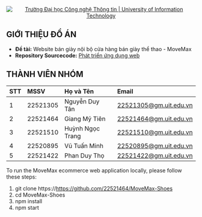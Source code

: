 <p align="center">
  <a href="https://www.uit.edu.vn/" title="Trường Đại học Công nghệ Thông tin" style="border: none;">
    <img src="https://i.imgur.com/WmMnSRt.png" alt="Trường Đại học Công nghệ Thông tin | University of Information Technology">
  </a>
</p>



## GIỚI THIỆU ĐỒ ÁN

-    **Đề tài:** Website bán giày nội bộ cửa hàng bán giày thể thao - MoveMax
-    **Repository Sourcecode:** [Phát triển ứng dụng web](https://github.com/22521464/MoveMax-Shoes)

## THÀNH VIÊN NHÓM

| STT | MSSV     | Họ và Tên            | Email                  |
| :-- | :------- | :------------------- | :--------------------- |
| 1   | 22521305 | Nguyễn Duy Tân       | 22521305@gm.uit.edu.vn |
| 2   | 22521464 | Giang Mỹ Tiên        | 22521464@gm.uit.edu.vn |
| 3   | 22521510 | Huỳnh Ngọc Trang     | 22521510@gm.uit.edu.vn |
| 4   | 22520895 | Vũ Tuấn Minh         | 22520895@gm.uit.edu.vn |
| 5   | 22521422 | Phan Duy Thọ         | 22521422@gm.uit.edu.vn |

To run the MoveMax ecommerce web application locally, please follow these steps:

1. git clone https://https://github.com/22521464/MoveMax-Shoes
2. cd MoveMax-Shoes
3. npm install
4. npm start


